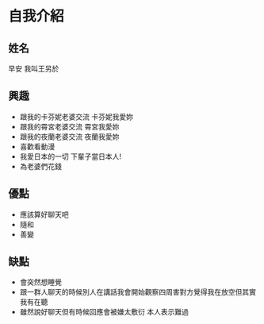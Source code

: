 # 自我介紹

## 姓名
早安 我叫王另於

## 興趣
- 跟我的卡芬妮老婆交流 卡芬妮我愛妳
- 跟我的霄宮老婆交流 霄宮我愛妳
- 跟我的夜蘭老婆交流 夜蘭我愛妳
- 喜歡看動漫
- 我愛日本的一切 下輩子當日本人!
- 為老婆們花錢



## 優點
- 應該算好聊天吧
- 隨和
- 善變


## 缺點
- 會突然想睡覺
- 跟一群人聊天的時候別人在講話我會開始觀察四周害對方覺得我在放空但其實我有在聽
- 雖然說好聊天但有時候回應會被嫌太敷衍 本人表示難過
